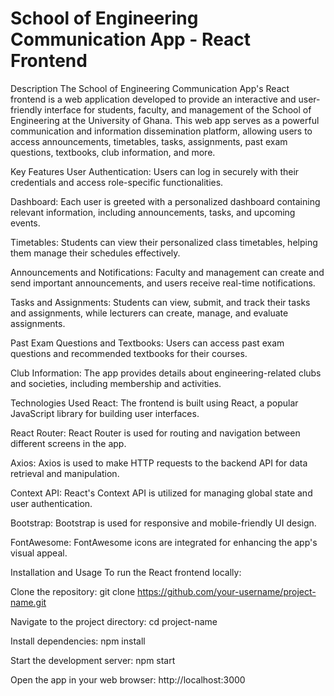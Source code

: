# School of Engineering Communication App - React Frontend


Description
The School of Engineering Communication App's React frontend is a web application developed to provide an interactive and user-friendly interface for students, faculty, and management of the School of Engineering at the University of Ghana. This web app serves as a powerful communication and information dissemination platform, allowing users to access announcements, timetables, tasks, assignments, past exam questions, textbooks, club information, and more.

Key Features
User Authentication: Users can log in securely with their credentials and access role-specific functionalities.

Dashboard: Each user is greeted with a personalized dashboard containing relevant information, including announcements, tasks, and upcoming events.

Timetables: Students can view their personalized class timetables, helping them manage their schedules effectively.

Announcements and Notifications: Faculty and management can create and send important announcements, and users receive real-time notifications.

Tasks and Assignments: Students can view, submit, and track their tasks and assignments, while lecturers can create, manage, and evaluate assignments.

Past Exam Questions and Textbooks: Users can access past exam questions and recommended textbooks for their courses.

Club Information: The app provides details about engineering-related clubs and societies, including membership and activities.

Technologies Used
React: The frontend is built using React, a popular JavaScript library for building user interfaces.

React Router: React Router is used for routing and navigation between different screens in the app.

Axios: Axios is used to make HTTP requests to the backend API for data retrieval and manipulation.

Context API: React's Context API is utilized for managing global state and user authentication.

Bootstrap: Bootstrap is used for responsive and mobile-friendly UI design.

FontAwesome: FontAwesome icons are integrated for enhancing the app's visual appeal.

Installation and Usage
To run the React frontend locally:

Clone the repository: git clone https://github.com/your-username/project-name.git

Navigate to the project directory: cd project-name

Install dependencies: npm install

Start the development server: npm start

Open the app in your web browser: http://localhost:3000